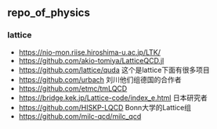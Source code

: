 ## repo_of_physics

### lattice
-  https://nio-mon.riise.hiroshima-u.ac.jp/LTK/
- https://github.com/akio-tomiya/LatticeQCD.jl
- https://github.com/lattice/quda 这个是lattice下面有很多项目
- https://github.com/urbach 刘川他们组德国的合作者
- https://github.com/etmc/tmLQCD
- https://bridge.kek.jp/Lattice-code/index_e.html 日本研究者
- https://github.com/HISKP-LQCD Bonn大学的Lattice组
- https://github.com/milc-qcd/milc_qcd
